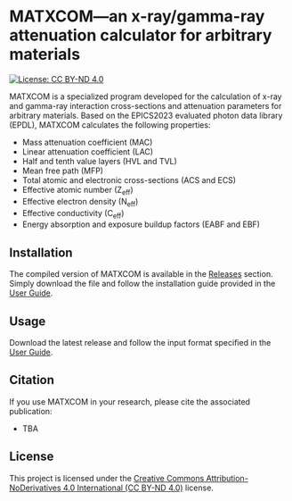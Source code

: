 # MATXCOM—an x-ray/gamma-ray attenuation calculator for arbitrary materials

[![License: CC BY-ND 4.0](https://img.shields.io/badge/License-CC%20BY--ND%204.0-lightgrey.svg)](https://creativecommons.org/licenses/by-nd/4.0/)

MATXCOM is a specialized program developed for the calculation of x-ray and gamma-ray interaction cross-sections and attenuation parameters for arbitrary materials. Based on the EPICS2023 evaluated photon data library (EPDL), MATXCOM calculates the following properties:
- Mass attenuation coefficient (MAC)
- Linear attenuation coefficient (LAC)
- Half and tenth value layers (HVL and TVL)
- Mean free path (MFP)
- Total atomic and electronic cross-sections (ACS and ECS)
- Effective atomic number (Z<sub>eff</sub>)
- Effective electron density (N<sub>eff</sub>)
- Effective conductivity (C<sub>eff</sub>)
- Energy absorption and exposure buildup factors (EABF and EBF)

## Installation
The compiled version of MATXCOM is available in the [Releases](https://github.com/saad589/matxcom/releases) section. Simply download the file and follow the installation guide provided in the [User Guide](https://saad589.github.io/matxcom/).

## Usage
Download the latest release and follow the input format specified in the [User Guide](https://saad589.github.io/matxcom/).

## Citation
If you use MATXCOM in your research, please cite the associated publication:

- TBA 

[comment]: <Saad Islam, "[MATXCOM—an x-ray/gamma-ray attenuation calculator for arbitrary materials based on EPICS2023 evaluated photon data library](https://www.dummy.com)," *Radiation Physics and Chemistry*, 2024.>

## License
This project is licensed under the [Creative Commons Attribution-NoDerivatives 4.0 International (CC BY-ND 4.0)](https://creativecommons.org/licenses/by-nd/4.0/) license.
